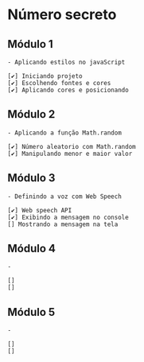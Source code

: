 # Número secreto

## Módulo 1

    - Aplicando estilos no javaScript

    [✔️] Iniciando projeto
    [✔️] Escolhendo fontes e cores
    [✔️] Aplicando cores e posicionando

## Módulo 2

    - Aplicando a função Math.random

    [✔️] Número aleatorio com Math.random
    [✔️] Manipulando menor e maior valor

## Módulo 3

    - Definindo a voz com Web Speech

    [✔️] Web speech API
    [✔️] Exibindo a mensagem no console
    [] Mostrando a mensagem na tela 

## Módulo 4

    -

    []
    []

## Módulo 5

    -

    []
    []

